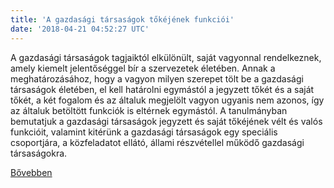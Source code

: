 ```yaml
---
title: 'A gazdasági társaságok tőkéjének funkciói'
date: '2018-04-21 04:52:27 UTC'
---
```


A gazdasági társaságok tagjaiktól elkülönült, saját vagyonnal rendelkeznek, amely kiemelt jelentőséggel bír a szervezetek életében. Annak a meghatározásához, hogy a vagyon milyen szerepet tölt be a gazdasági társaságok életében, el kell határolni egymástól a jegyzett tőkét és a saját tőkét, a két fogalom és az általuk megjelölt vagyon ugyanis nem azonos, így az általuk betöltött funkciók is eltérnek egymástól. A tanulmányban bemutatjuk a gazdasági társaságok jegyzett és saját tőkéjének vélt és valós funkcióit, valamint kitérünk a gazdasági társaságok egy speciális csoportjára, a közfeladatot ellátó, állami részvétellel működő gazdasági társaságokra.


[Bővebben](https://ift.tt/2F4Ssoa)
